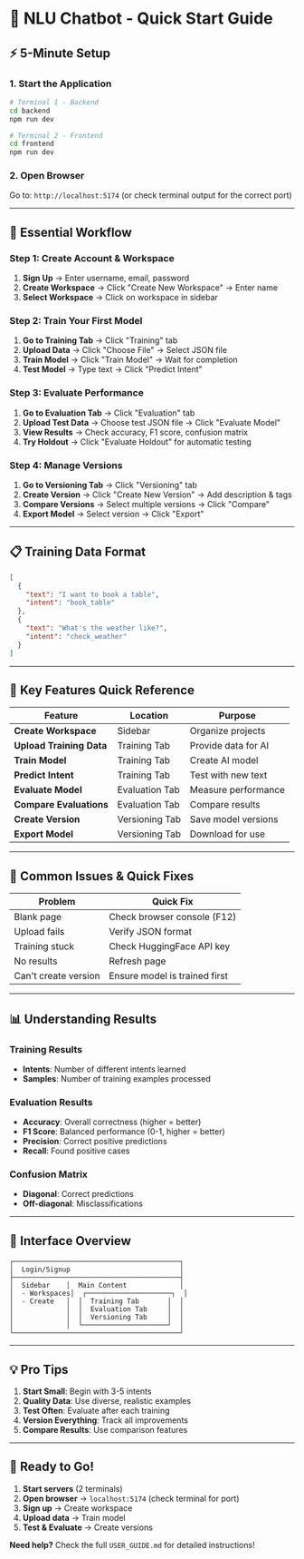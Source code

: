 # 🚀 NLU Chatbot - Quick Start Guide

## ⚡ 5-Minute Setup

### 1. Start the Application
```bash
# Terminal 1 - Backend
cd backend
npm run dev

# Terminal 2 - Frontend  
cd frontend
npm run dev
```

### 2. Open Browser
Go to: `http://localhost:5174` (or check terminal output for the correct port)

---

## 🎯 Essential Workflow

### Step 1: Create Account & Workspace
1. **Sign Up** → Enter username, email, password
2. **Create Workspace** → Click "Create New Workspace" → Enter name
3. **Select Workspace** → Click on workspace in sidebar

### Step 2: Train Your First Model
1. **Go to Training Tab** → Click "Training" tab
2. **Upload Data** → Click "Choose File" → Select JSON file
3. **Train Model** → Click "Train Model" → Wait for completion
4. **Test Model** → Type text → Click "Predict Intent"

### Step 3: Evaluate Performance
1. **Go to Evaluation Tab** → Click "Evaluation" tab
2. **Upload Test Data** → Choose test JSON file → Click "Evaluate Model"
3. **View Results** → Check accuracy, F1 score, confusion matrix
4. **Try Holdout** → Click "Evaluate Holdout" for automatic testing

### Step 4: Manage Versions
1. **Go to Versioning Tab** → Click "Versioning" tab
2. **Create Version** → Click "Create New Version" → Add description & tags
3. **Compare Versions** → Select multiple versions → Click "Compare"
4. **Export Model** → Select version → Click "Export"

---

## 📋 Training Data Format

```json
[
  {
    "text": "I want to book a table",
    "intent": "book_table"
  },
  {
    "text": "What's the weather like?",
    "intent": "check_weather"
  }
]
```

---

## 🎯 Key Features Quick Reference

| Feature | Location | Purpose |
|---------|----------|---------|
| **Create Workspace** | Sidebar | Organize projects |
| **Upload Training Data** | Training Tab | Provide data for AI |
| **Train Model** | Training Tab | Create AI model |
| **Predict Intent** | Training Tab | Test with new text |
| **Evaluate Model** | Evaluation Tab | Measure performance |
| **Compare Evaluations** | Evaluation Tab | Compare results |
| **Create Version** | Versioning Tab | Save model versions |
| **Export Model** | Versioning Tab | Download for use |

---

## 🔧 Common Issues & Quick Fixes

| Problem | Quick Fix |
|---------|-----------|
| Blank page | Check browser console (F12) |
| Upload fails | Verify JSON format |
| Training stuck | Check HuggingFace API key |
| No results | Refresh page |
| Can't create version | Ensure model is trained first |

---

## 📊 Understanding Results

### Training Results
- **Intents**: Number of different intents learned
- **Samples**: Number of training examples processed

### Evaluation Results
- **Accuracy**: Overall correctness (higher = better)
- **F1 Score**: Balanced performance (0-1, higher = better)
- **Precision**: Correct positive predictions
- **Recall**: Found positive cases

### Confusion Matrix
- **Diagonal**: Correct predictions
- **Off-diagonal**: Misclassifications

---

## 🎨 Interface Overview

```
┌─────────────────────────────────────────┐
│  Login/Signup                           │
├─────────────────────────────────────────┤
│  Sidebar    │  Main Content             │
│  - Workspaces│  ┌─────────────────────┐  │
│  - Create   │  │  Training Tab       │  │
│             │  │  Evaluation Tab     │  │
│             │  │  Versioning Tab     │  │
│             │  └─────────────────────┘  │
└─────────────────────────────────────────┘
```

---

## 💡 Pro Tips

1. **Start Small**: Begin with 3-5 intents
2. **Quality Data**: Use diverse, realistic examples
3. **Test Often**: Evaluate after each training
4. **Version Everything**: Track all improvements
5. **Compare Results**: Use comparison features

---

## 🚀 Ready to Go!

1. **Start servers** (2 terminals)
2. **Open browser** → `localhost:5174` (check terminal for port)
3. **Sign up** → Create workspace
4. **Upload data** → Train model
5. **Test & Evaluate** → Create versions

**Need help?** Check the full `USER_GUIDE.md` for detailed instructions!
